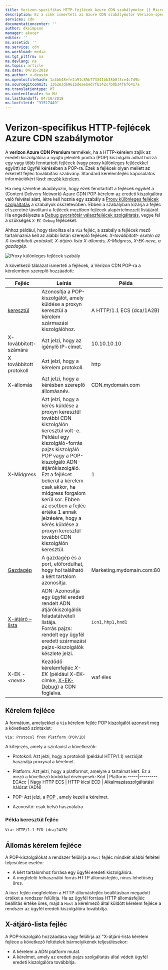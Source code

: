 ```yaml
---
title: Verizon-specifikus HTTP-fejlécek Azure CDN szabálymotor |} Microsoft Docs
description: Ez a cikk ismerteti az Azure CDN szabálymotor Verizon-specifikus HTTP-fejlécek használata.
services: cdn
documentationcenter: ''
author: dksimpson
manager: akucer
editor: ''
ms.assetid: ''
ms.service: cdn
ms.workload: media
ms.tgt_pltfrm: na
ms.devlang: na
ms.topic: article
ms.date: 04/16/2018
ms.author: v-deasim
ms.openlocfilehash: 1a4bb48efe2a91c85b773341bb38b0f3ce4c7d9b
ms.sourcegitcommit: 1362e3d6961bdeaebed7fb342c7b0b34f6f6417a
ms.translationtype: MT
ms.contentlocale: hu-HU
ms.lasthandoff: 04/18/2018
ms.locfileid: "31517449"
---
```

# <a name="verizon-specific-http-headers-for-azure-cdn-rules-engine"></a>Verizon-specifikus HTTP-fejlécek Azure CDN szabálymotor

A **verizon Azure CDN Premium** termékek, ha a HTTP-kérelem zajlik az eredeti kiszolgálóra a nyújtó jelenléti pontra (POP) kiszolgáló adhat hozzá egy vagy több fenntartott fejlécek (vagy proxy különleges fejlécekkel együtt) az ügyfél kérésében a POP-ra. Ezek a fejlécek olyan mellett az érkezett fejléc továbbítási szabvány. Standard kérelemfejléc kapcsolatos információkért lásd: [mezők kérelem](https://en.wikipedia.org/wiki/List_of_HTTP_header_fields#Request_fields).

Ha meg szeretné akadályozni, hogy ezek fenntartott a fejlécek egyikét a (Content Delivery Network) Azure CDN POP-kérelem az eredeti kiszolgálóra való felvétel alatt, létre kell hoznia egy szabály a [Proxy különleges fejlécek szolgáltatás](cdn-rules-engine-reference-features.md#proxy-special-headers) a szabályok összetevőben. Ebben a szabályban kizárja a fejléc el szeretné távolítani a fejlécek mezőben fejlécek alapértelmezett listájáról. Ha engedélyezte a [Debug gyorsítótár válaszfejlécek szolgáltatás](cdn-rules-engine-reference-features.md#debug-cache-response-headers), vegye fel a szükséges `X-EC-Debug` fejléceket. 

Ahhoz például, hogy távolítsa el a `Via` fejléc, a szabály a fejlécek mező tartalmaznia kell az alábbi listán szereplő fejlécek: *X-továbbított- esetén az X-továbbított-protokoll, X-átjáró-lista X-állomás, X-Midgress, X-EK-neve, a gazdagép*. 

![Proxy különleges fejlécek szabály](./media/cdn-http-headers/cdn-proxy-special-header-rule.png)

A következő táblázat ismerteti a fejlécek, a Verizon CDN POP-ra a kérelemben szereplő hozzáadott:

Fejléc | Leírás | Példa
---------------|-------------|--------
[keresztül](#via-request-header) | Azonosítja a POP-kiszolgálót, amely küldése a proxyn keresztül a kérelem származási kiszolgálóhoz. | A HTTP/1.1 ECS (dca/1A2B)
X-továbbított-számára | Azt jelzi, hogy az igénylő IP-címet.| 10.10.10.10
X továbbított protokoll | Azt jelzi, hogy a kérelem protokoll. | http
X-állomás | Azt jelzi, hogy a kérésben szereplő állomásnév. | CDN.mydomain.com
X-Midgress | Azt jelzi, hogy a kérés küldése a proxyn keresztül további CDN kiszolgálón keresztül volt-e. Például egy kiszolgáló-forrás pajzs kiszolgáló POP vagy a POP-kiszolgáló ADN-átjárókiszolgáló. <br />Ezt a fejlécet bekerül a kérelem csak akkor, ha midgress forgalom kerül sor. Ebben az esetben a fejléc értéke 1 annak jelzésére, hogy a kérés küldése a proxyn keresztül további CDN kiszolgálón keresztül.| 1
[Gazdagép](#host-request-header) | A gazdagép és a port, előfordulhat, hogy hol található a kért tartalom azonosítja. | Marketing.mydomain.com:80
[X-átjáró – lista](#x-gateway-list-request-header) | ADN: Azonosítja egy ügyfél eredeti rendelt ADN átjárókiszolgálók feladatátvételi listája. <br />Forrás pajzs: rendelt egy ügyfél eredeti származási pajzs-kiszolgálók készlete jelzi. | `icn1,hhp1,hnd1`
X-EK -_&lt;neve&gt;_ | Kezdődő kérelemfejléc *X-EK* (például X-EK-címke, [X-EK-Debug](cdn-http-debug-headers.md)) a CDN foglalva.| waf éles

## <a name="via-request-header"></a>Kérelem fejléce
A formátum, amelyekkel a `Via` kérelem fejléc POP kiszolgálót azonosít meg a következő szintaxist:

`Via: Protocol from Platform (POP/ID)` 

A kifejezés, amely a szintaxist a következők:
- Protokoll: Azt jelzi, hogy a protokoll (például HTTP/1.1) verzióját használja proxyval a kérelmet. 

- Platform: Azt jelzi, hogy a platformot, amelyre a tartalmat kért. Ez a mező a következő kódokkal érvényesek: 
    Kód | Platform
    -----|---------
    ECAcc | Nagy HTTP
    ECS   | HTTP kicsi
    ECD   | Alkalmazásszolgáltatási hálózat (ADN)

- POP: Azt jelzi, a [POP](cdn-pop-abbreviations.md) , amely kezeli a kérelmet. 

- Azonosító: csak belső használatra.

### <a name="example-via-request-header"></a>Példa keresztül fejléc

`Via: HTTP/1.1 ECD (dca/1A2B)`

## <a name="host-request-header"></a>Állomás kérelem fejléce
A POP-kiszolgálókat a rendszer felülírja a `Host` fejléc mindkét alábbi feltétel teljesülése esetén:
- A kért tartalomhoz forrása egy ügyfél eredeti kiszolgálóra.
- A megfelelő felhasználói forrás HTTP állomásfejléc, nincs lehetőség üres.

A `Host` fejléc megfelelően a HTTP-állomásfejléc beállításban megadott értéket a rendszer felülírja.
Ha az ügyfél forrása HTTP állomásfejléc beállítás értéke üres, majd a `Host` a kérelmező által küldött kérelem fejléce a rendszer az ügyfél eredeti kiszolgálóra továbbítja.

## <a name="x-gateway-list-request-header"></a>X-átjáró-lista fejléc
A POP-kiszolgáló hozzáadása vagy felülírja az "X-átjáró-lista kérelem fejléce a következő feltételek bármelyikének teljesülésekor:
- A kérelem a ADN platform mutat.
- A kérelmet, amely az eredeti pajzs szolgáltatás által védett ügyfél eredeti kiszolgálóra továbbítja.

